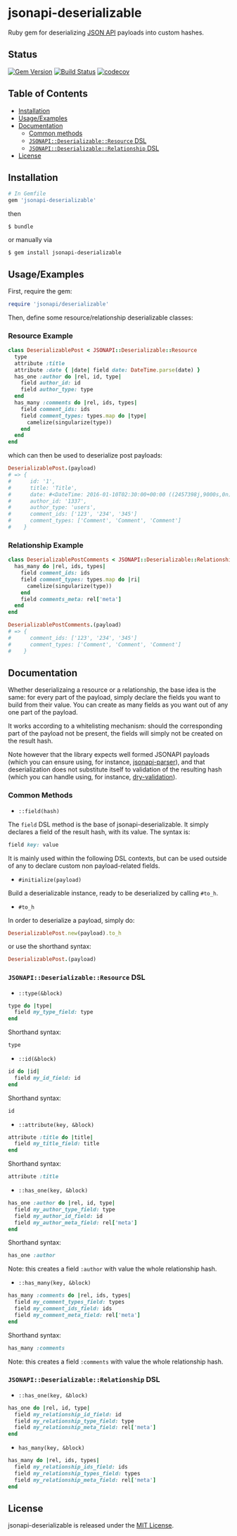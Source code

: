# jsonapi-deserializable
Ruby gem for deserializing [JSON API](http://jsonapi.org) payloads into custom
hashes.

## Status

[![Gem Version](https://badge.fury.io/rb/jsonapi-deserializable.svg)](https://badge.fury.io/rb/jsonapi-deserializable)
[![Build Status](https://secure.travis-ci.org/jsonapi-rb/deserializable.svg?branch=master)](http://travis-ci.org/jsonapi-rb/deserializable?branch=master)
[![codecov](https://codecov.io/gh/jsonapi-rb/deserializable/branch/master/graph/badge.svg)](https://codecov.io/gh/jsonapi-rb/deserializable)

## Table of Contents

  - [Installation](#installation)
  - [Usage/Examples](#usageexamples)
  - [Documentation](#documentation)
    - [Common methods](#common-methods)
    - [`JSONAPI::Deserializable::Resource` DSL](#jsonapideserializableresource-dsl)
    - [`JSONAPI::Deserializable::Relationship` DSL](#jsonapideserializablerelationship-dsl)
  - [License](#license)

## Installation
```ruby
# In Gemfile
gem 'jsonapi-deserializable'
```
then
```
$ bundle
```
or manually via
```
$ gem install jsonapi-deserializable
```

## Usage/Examples

First, require the gem:
```ruby
require 'jsonapi/deserializable'
```

Then, define some resource/relationship deserializable classes:

### Resource Example

```ruby
class DeserializablePost < JSONAPI::Deserializable::Resource
  type
  attribute :title
  attribute :date { |date| field date: DateTime.parse(date) }
  has_one :author do |rel, id, type|
    field author_id: id
    field author_type: type
  end
  has_many :comments do |rel, ids, types|
    field comment_ids: ids
    field comment_types: types.map do |type|
      camelize(singularize(type))
    end
  end
end
```

which can then be used to deserialize post payloads:
```ruby
DeserializablePost.(payload)
# => {
#      id: '1',
#      title: 'Title',
#      date: #<DateTime: 2016-01-10T02:30:00+00:00 ((2457398j,9000s,0n),+0s,2299161j)>,
#      author_id: '1337',
#      author_type: 'users',
#      comment_ids: ['123', '234', '345']
#      comment_types: ['Comment', 'Comment', 'Comment']
#    }
```

### Relationship Example

```ruby
class DeserializablePostComments < JSONAPI::Deserializable::Relationship
  has_many do |rel, ids, types|
    field comment_ids: ids
    field comment_types: types.map do |ri|
      camelize(singularize(type))
    end
    field comments_meta: rel['meta']
  end
end
```
```ruby
DeserializablePostComments.(payload)
# => {
#      comment_ids: ['123', '234', '345']
#      comment_types: ['Comment', 'Comment', 'Comment']
#    }
```

## Documentation

Whether deserializaing a resource or a relationship, the base idea is the same:
for every part of the payload, simply declare the fields you want to build from
their value. You can create as many fields as you want out of any one part of
the payload.

It works according to a whitelisting mechanism: should the corresponding part of
the payload not be present, the fields will simply not be created on the result
hash.

Note however that the library expects well formed JSONAPI payloads (which you
can ensure using, for instance,
[jsonapi-parser](https://github.com/beauby/jsonapi/tree/master/parser)),
and that deserialization does not substitute itself to validation of the
resulting hash (which you can handle using, for instance,
[dry-validation](http://dry-rb.org/gems/dry-validation/)).

### Common Methods

+ `::field(hash)`

The `field` DSL method is the base of jsonapi-deserializable. It simply declares
a field of the result hash, with its value. The syntax is:
```ruby
field key: value
```

It is mainly used within the following DSL contexts, but can be used outside of
any to declare custom non payload-related fields.

+ `#initialize(payload)`

Build a deserializable instance, ready to be deserialized by calling `#to_h`.

+ `#to_h`

In order to deserialize a payload, simply do:
```ruby
DeserializablePost.new(payload).to_h
```
or use the shorthand syntax:
```ruby
DeserializablePost.(payload)
```

### `JSONAPI::Deserializable::Resource` DSL

+ `::type(&block)`
```ruby
type do |type|
  field my_type_field: type
end
```

Shorthand syntax:
```ruby
type
```

+ `::id(&block)`
```ruby
id do |id|
  field my_id_field: id
end
```

Shorthand syntax:
```ruby
id
```

+ `::attribute(key, &block)`
```ruby
attribute :title do |title|
  field my_title_field: title
end
```

Shorthand syntax:
```ruby
attribute :title
```

+ `::has_one(key, &block)`
```ruby
has_one :author do |rel, id, type|
  field my_author_type_field: type
  field my_author_id_field: id
  field my_author_meta_field: rel['meta']
end
```

Shorthand syntax:
```ruby
has_one :author
```
Note: this creates a field `:author` with value the whole relationship hash.

+ `::has_many(key, &block)`
```ruby
has_many :comments do |rel, ids, types|
  field my_comment_types_field: types
  field my_comment_ids_field: ids
  field my_comment_meta_field: rel['meta']
end
```

Shorthand syntax:
```ruby
has_many :comments
```
Note: this creates a field `:comments` with value the whole relationship hash.

### `JSONAPI::Deserializable::Relationship` DSL

+ `::has_one(key, &block)`
```ruby
has_one do |rel, id, type|
  field my_relationship_id_field: id
  field my_relationship_type_field: type
  field my_relationship_meta_field: rel['meta']
end
```

+ `has_many(key, &block)`
```ruby
has_many do |rel, ids, types|
  field my_relationship_ids_field: ids
  field my_relationship_types_field: types
  field my_relationship_meta_field: rel['meta']
end
```

## License

jsonapi-deserializable is released under the [MIT License](http://www.opensource.org/licenses/MIT).
